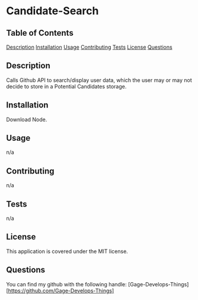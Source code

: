 # Candidate-Search

## Table of Contents
[Description](#description)
[Installation](#installation)
[Usage](#usage)
[Contributing](#contributing)
[Tests](#tests)
[License](#license)
[Questions](#questions)

## Description
Calls Github API to search/display user data, which the user may or may not decide to store in a Potential Candidates storage.

## Installation
Download Node. 

## Usage
n/a

## Contributing
n/a

## Tests
n/a

## License
This application is covered under the MIT license.

## Questions
You can find my github with the following handle: [Gage-Develops-Things][https://github.com/Gage-Develops-Things]   

